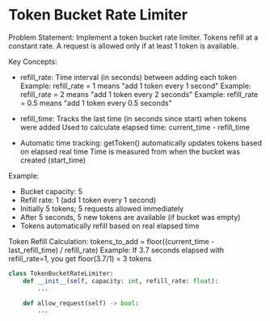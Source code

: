 # Token Bucket Rate Limiter

Problem Statement:
Implement a token bucket rate limiter. Tokens refill at a constant rate. A request is allowed only if at least 1 token is available.

Key Concepts:
- refill_rate: Time interval (in seconds) between adding each token
  Example: refill_rate = 1 means "add 1 token every 1 second"
  Example: refill_rate = 2 means "add 1 token every 2 seconds" 
  Example: refill_rate = 0.5 means "add 1 token every 0.5 seconds"

- refill_time: Tracks the last time (in seconds since start) when tokens were added
  Used to calculate elapsed time: current_time - refill_time

- Automatic time tracking: getToken() automatically updates tokens based on elapsed real time
  Time is measured from when the bucket was created (start_time)

Example:
- Bucket capacity: 5
- Refill rate: 1 (add 1 token every 1 second)
- Initially 5 tokens; 5 requests allowed immediately
- After 5 seconds, 5 new tokens are available (if bucket was empty)
- Tokens automatically refill based on real elapsed time

Token Refill Calculation:
tokens_to_add = floor((current_time - last_refill_time) / refill_rate)
Example: If 3.7 seconds elapsed with refill_rate=1, you get floor(3.7/1) = 3 tokens

```python
class TokenBucketRateLimiter:
    def __init__(self, capacity: int, refill_rate: float):
        ...

    def allow_request(self) -> bool:
        ...